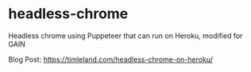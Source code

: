 # headless-chrome
Headless chrome using Puppeteer that can run on Heroku, modified for GAIN

Blog Post: https://timleland.com/headless-chrome-on-heroku/
